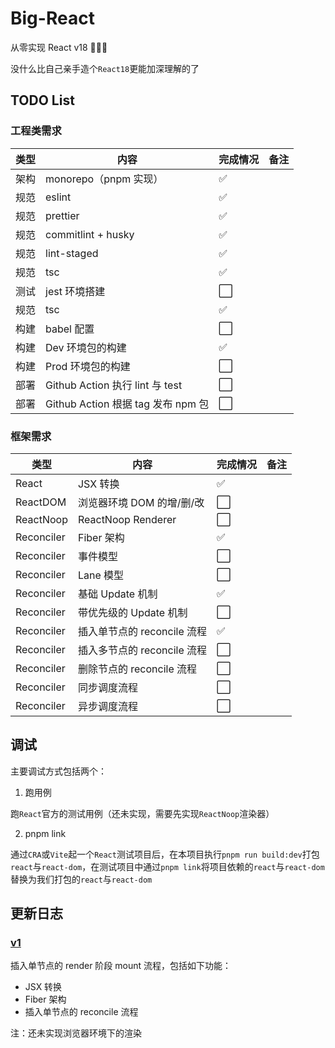 # Big-React

从零实现 React v18 🎉🎉🎉

没什么比自己亲手造个`React18`更能加深理解的了

## TODO List

### 工程类需求

| 类型 | 内容                               | 完成情况 | 备注 |
| ---- | ---------------------------------- | -------- | ---- |
| 架构 | monorepo（pnpm 实现）              | ✅       |      |
| 规范 | eslint                             | ✅       |      |
| 规范 | prettier                           | ✅       |      |
| 规范 | commitlint + husky                 | ✅       |      |
| 规范 | lint-staged                        | ✅       |      |
| 规范 | tsc                                | ✅       |      |
| 测试 | jest 环境搭建                      | ⬜️      |      |
| 规范 | tsc                                | ✅       |      |
| 构建 | babel 配置                         | ⬜️      |      |
| 构建 | Dev 环境包的构建                   | ✅       |      |
| 构建 | Prod 环境包的构建                  | ⬜️      |      |
| 部署 | Github Action 执行 lint 与 test    | ⬜️      |      |
| 部署 | Github Action 根据 tag 发布 npm 包 | ⬜️      |      |

### 框架需求

| 类型       | 内容                        | 完成情况 | 备注 |
| ---------- | --------------------------- | -------- | ---- |
| React      | JSX 转换                    | ✅       |      |
| ReactDOM   | 浏览器环境 DOM 的增/删/改   | ⬜️      |      |
| ReactNoop  | ReactNoop Renderer          | ⬜️      |      |
| Reconciler | Fiber 架构                  | ✅       |      |
| Reconciler | 事件模型                    | ⬜️      |      |
| Reconciler | Lane 模型                   | ⬜️      |      |
| Reconciler | 基础 Update 机制            | ✅       |      |
| Reconciler | 带优先级的 Update 机制      | ⬜️      |      |
| Reconciler | 插入单节点的 reconcile 流程 | ✅       |      |
| Reconciler | 插入多节点的 reconcile 流程 | ⬜️      |      |
| Reconciler | 删除节点的 reconcile 流程   | ⬜️      |      |
| Reconciler | 同步调度流程                | ⬜️      |      |
| Reconciler | 异步调度流程                | ⬜️      |      |

## 调试

主要调试方式包括两个：

1. 跑用例

跑`React`官方的测试用例（还未实现，需要先实现`ReactNoop`渲染器）

2. pnpm link

通过`CRA`或`Vite`起一个`React`测试项目后，在本项目执行`pnpm run build:dev`打包`react`与`react-dom`，在测试项目中通过`pnpm link`将项目依赖的`react`与`react-dom`替换为我们打包的`react`与`react-dom`

## 更新日志

### [v1](https://github.com/BetaSu/big-react/tree/v1)

插入单节点的 render 阶段 mount 流程，包括如下功能：

- JSX 转换
- Fiber 架构
- 插入单节点的 reconcile 流程

注：还未实现浏览器环境下的渲染
